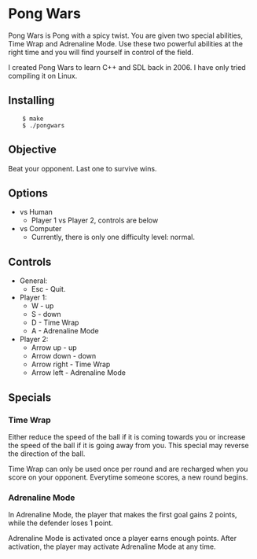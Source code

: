 Pong Wars
=========

Pong Wars is Pong with a spicy twist. You are given two special abilities,
Time Wrap and Adrenaline Mode. Use these two powerful abilities at the right
time and you will find yourself in control of the field.

I created Pong Wars to learn C++ and SDL back in 2006. I have only tried
compiling it on Linux.

Installing
---------

        $ make
        $ ./pongwars

Objective
---------

Beat your opponent. Last one to survive wins.

Options
---------
	
* vs Human
  * Player 1 vs Player 2, controls are below
* vs Computer
  * Currently, there is only one difficulty level: normal.

Controls
---------

* General:
    * Esc - Quit.
* Player 1:
    * W - up
    * S - down
    * D - Time Wrap
    * A - Adrenaline Mode
* Player 2:
    * Arrow up - up
    * Arrow down - down
    * Arrow right - Time Wrap
    * Arrow left - Adrenaline Mode

Specials
---------

###  Time Wrap

Either reduce the speed of the ball if it is coming towards you or increase
the speed of the ball if it is going away from you. This special may
reverse the direction of the ball.

Time Wrap can only be used once per round and are recharged when you
score on your opponent. Everytime someone scores, a new round
begins.

### Adrenaline Mode

In Adrenaline Mode, the player that makes the first goal gains 2 points,
while the defender loses 1 point.

Adrenaline Mode is activated once a player earns enough points.
After activation, the player may activate Adrenaline Mode at any
time.

